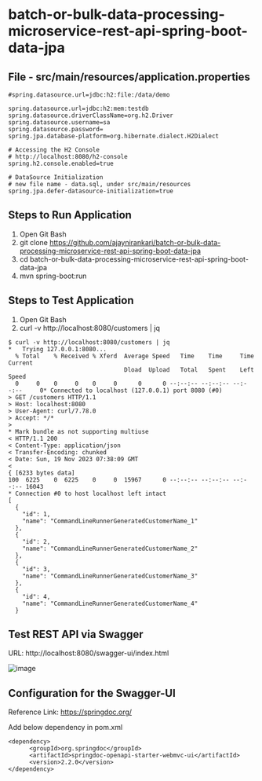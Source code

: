 # batch-or-bulk-data-processing-microservice-rest-api-spring-boot-data-jpa

File - src/main/resources/application.properties
------------------------------------------------
```
#spring.datasource.url=jdbc:h2:file:/data/demo

spring.datasource.url=jdbc:h2:mem:testdb
spring.datasource.driverClassName=org.h2.Driver
spring.datasource.username=sa
spring.datasource.password=
spring.jpa.database-platform=org.hibernate.dialect.H2Dialect

# Accessing the H2 Console
# http://localhost:8080/h2-console
spring.h2.console.enabled=true

# DataSource Initialization
# new file name - data.sql, under src/main/resources
spring.jpa.defer-datasource-initialization=true

```

Steps to Run Application
-------------------------
1. Open Git Bash
2. git clone https://github.com/ajaynirankari/batch-or-bulk-data-processing-microservice-rest-api-spring-boot-data-jpa
3. cd batch-or-bulk-data-processing-microservice-rest-api-spring-boot-data-jpa
4. mvn spring-boot:run

Steps to Test Application
-------------------------
1. Open Git Bash
2. curl -v http://localhost:8080/customers | jq

```
$ curl -v http://localhost:8080/customers | jq
*   Trying 127.0.0.1:8080...
  % Total    % Received % Xferd  Average Speed   Time    Time     Time  Current
                                 Dload  Upload   Total   Spent    Left  Speed
  0     0    0     0    0     0      0      0 --:--:-- --:--:-- --:--:--     0* Connected to localhost (127.0.0.1) port 8080 (#0)
> GET /customers HTTP/1.1
> Host: localhost:8080
> User-Agent: curl/7.78.0
> Accept: */*
>
* Mark bundle as not supporting multiuse
< HTTP/1.1 200
< Content-Type: application/json
< Transfer-Encoding: chunked
< Date: Sun, 19 Nov 2023 07:38:09 GMT
<
{ [6233 bytes data]
100  6225    0  6225    0     0  15967      0 --:--:-- --:--:-- --:--:-- 16043
* Connection #0 to host localhost left intact
[
  {
    "id": 1,
    "name": "CommandLineRunnerGeneratedCustomerName_1"
  },
  {
    "id": 2,
    "name": "CommandLineRunnerGeneratedCustomerName_2"
  },
  {
    "id": 3,
    "name": "CommandLineRunnerGeneratedCustomerName_3"
  },
  {
    "id": 4,
    "name": "CommandLineRunnerGeneratedCustomerName_4"
  }
```
Test REST API via Swagger
-------------------------
URL: http://localhost:8080/swagger-ui/index.html

![image](https://github.com/ajaynirankari/batch-or-bulk-data-processing-microservice-rest-api-spring-boot-data-jpa/assets/26870634/79d598d0-dd72-480d-acfb-172a0f1df6d6)


Configuration for the Swagger-UI
--------------------------------
Reference Link: https://springdoc.org/

Add below dependency in pom.xml

```
<dependency>
      <groupId>org.springdoc</groupId>
      <artifactId>springdoc-openapi-starter-webmvc-ui</artifactId>
      <version>2.2.0</version>
</dependency>
```
